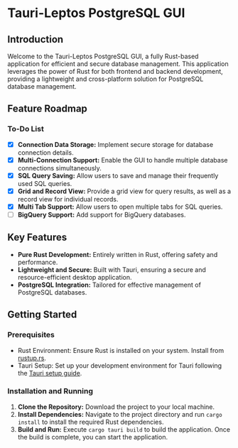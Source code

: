 # Tauri-Leptos PostgreSQL GUI

## Introduction

Welcome to the Tauri-Leptos PostgreSQL GUI, a fully Rust-based application for efficient and secure database management. This application leverages the power of Rust for both frontend and backend development, providing a lightweight and cross-platform solution for PostgreSQL database management.

## Feature Roadmap

### To-Do List

- [x] **Connection Data Storage:** Implement secure storage for database connection details.
- [x] **Multi-Connection Support:** Enable the GUI to handle multiple database connections simultaneously.
- [x] **SQL Query Saving:** Allow users to save and manage their frequently used SQL queries.
- [x] **Grid and Record View:** Provide a grid view for query results, as well as a record view for individual records.
- [x] **Multi Tab Support:** Allow users to open multiple tabs for SQL queries.
- [ ] **BigQuery Support:** Add support for BigQuery databases.

## Key Features

- **Pure Rust Development:** Entirely written in Rust, offering safety and performance.
- **Lightweight and Secure:** Built with Tauri, ensuring a secure and resource-efficient desktop application.
- **PostgreSQL Integration:** Tailored for effective management of PostgreSQL databases.

## Getting Started

### Prerequisites

- Rust Environment: Ensure Rust is installed on your system. Install from [rustup.rs](https://rustup.rs/).
- Tauri Setup: Set up your development environment for Tauri following the [Tauri setup guide](https://tauri.studio/en/docs/getting-started/intro).

### Installation and Running

1. **Clone the Repository:** Download the project to your local machine.
2. **Install Dependencies:** Navigate to the project directory and run `cargo install` to install the required Rust dependencies.
3. **Build and Run:** Execute `cargo tauri build` to build the application. Once the build is complete, you can start the application.



